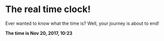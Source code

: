 # The real time clock!

Ever wanted to know what the time is? Well, your journey is about to end!

**The time is Nov 20, 2017, 10:23**